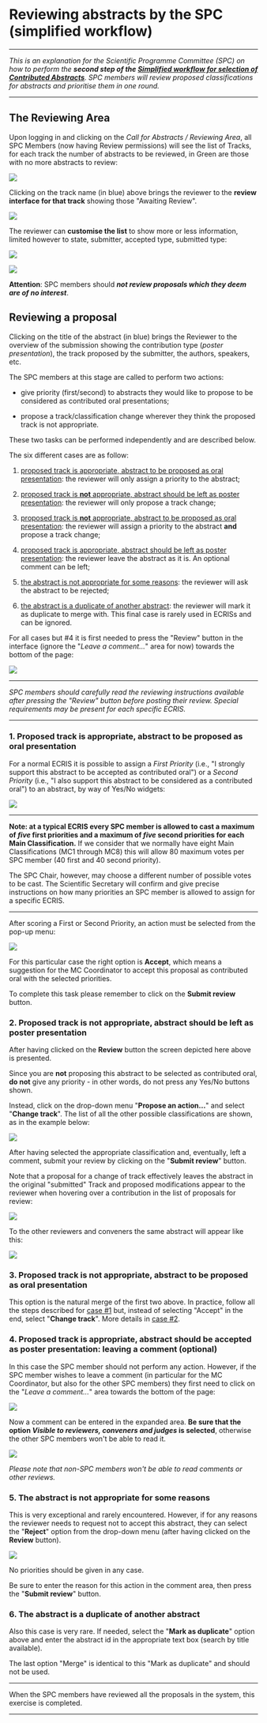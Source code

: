 # Reviewing abstracts by the SPC (simplified workflow)

---

*This is an explanation for the Scientific Programme Committee (SPC) on how to  perform the **second step of the [Simplified workflow for selection of Contributed Abstracts](intro.md#simplified-workflow)**. SPC members will review proposed classifications for abstracts and prioritise them in one round.*

---

## The Reviewing Area

Upon logging in and clicking on the *Call for Abstracts / Reviewing Area*, all SPC Members (now having Review permissions) will see the list of Tracks, for each track the number of abstracts to be reviewed, in Green are those with no more abstracts to review:

![](img/reviewing_area-reviewer.png)

Clicking on the track name (in blue) above brings the reviewer to the **review interface for that track** showing those "Awaiting Review".

![](../InvitedOrals/img/abstracts_list_reviewer.png)

The reviewer can **customise the list** to show more or less information, limited however to state, submitter, accepted type, submitted type:

![](../InvitedOrals/img/abstracts_list_customisation-reviewer1.png)

![](../InvitedOrals/img/abstracts_list_customisation-reviewer2.png)

**Attention**: SPC members should ***not review proposals which they deem are of no interest***.

## Reviewing a proposal

Clicking on the title of the abstract (in blue) brings the Reviewer to the overview of the submission showing the contribution type (*poster presentation*), the track proposed by the submitter, the authors, speakers, etc.

The SPC members at this stage are called to perform two actions:

- give priority (first/second) to abstracts they would like to propose to be considered as contributed oral presentations;

- propose a track/classification change wherever they think the proposed track is not appropriate.

These two tasks can be performed independently and are described below.

The six different cases are as follow:

1. [proposed track is appropriate, abstract to be proposed as oral presentation](#1-proposed-track-is-appropriate-abstract-to-be-proposed-as-oral-presentation): the reviewer will only assign a priority to the abstract;

2. [proposed track is **not** appropriate, abstract should be left as poster presentation](#2-proposed-track-is-not-appropriate-abstract-should-be-left-as-poster-presentation): the reviewer will only propose a track change;

3. [proposed track is **not** appropriate, abstract to be proposed as oral presentation](#3-proposed-track-is-not-appropriate-abstract-to-be-proposed-as-oral-presentation): the reviewer will assign a priority to the abstract **and** propose a track change;

4. [proposed track is appropriate, abstract should be left as poster presentation](#4-proposed-track-is-appropriate-abstract-should-be-accepted-as-poster-presentation-leaving-a-comment-optional): the reviewer leave the abstract as it is. An optional comment can be left;

5. [the abstract is not appropriate for some reasons](#5-the-abstract-is-not-appropriate-for-some-reasons): the reviewer will ask the abstract to be rejected;

6. [the abstract is a duplicate of another abstract](#6-the-abstract-is-a-duplicate-of-another-abstract): the reviewer will mark it as duplicate to merge with. This final case is rarely used in ECRISs and can be ignored.

For all cases but #4 it is first needed to press the "Review" button in the interface (ignore the "*Leave a comment...*" area for now) towards the bottom of the page:

![](../InvitedOrals/img/comment_or_review.png)

---

*SPC members should carefully read the reviewing instructions available after pressing the "Review" button before posting their review. Special requirements may be present for each specific ECRIS.*

---

### 1. Proposed track is appropriate, abstract to be proposed as oral presentation

For a normal ECRIS it is possible to assign a *First Priority* (i.e., "I strongly support this abstract to be accepted as contributed oral") or a *Second Priority* (i.e., "I also support this abstract to be considered as a contributed oral") to an abstract, by way of Yes/No widgets: 

![](../InvitedOrals/img/ratings.png)

---

**Note: at a typical ECRIS every SPC member is allowed to cast a maximum of *five* first priorities and a maximum of *five* second priorities for each Main Classification.** If we consider that we normally have eight Main Classifications (MC1 through MC8) this will allow 80 maximum votes per SPC member (40 first and 40 second priority).

The SPC Chair, however, may choose a different number of possible votes to be cast. The Scientific Secretary will confirm and give precise instructions on how many priorities an SPC member is allowed to assign for a specific ECRIS.

---

After scoring a First or Second Priority, an action must be selected from the pop-up menu:

![](../InvitedOrals/img/action.png)

For this particular case the right option is **Accept**, which means a suggestion for the MC Coordinator to accept this proposal as contributed oral with the selected priorities.

To complete this task please remember to click on the **Submit review** button.

### 2. Proposed track is **not** appropriate, abstract should be left as poster presentation

After having clicked on the **Review** button the screen depicted here above is presented.

Since you are **not** proposing this abstract to be selected as contributed oral, **do not** give any priority - in other words, do not press any Yes/No buttons shown.

Instead, click on the drop-down menu "**Propose an action...**" and select "**Change track**". The list of all the other possible classifications are shown, as in the example below:

![](../InvitedOrals/img/change_track.png)

After having selected the appropriate classification and, eventually, left a comment, submit your review by clicking on the "**Submit review**" button.

Note that a proposal for a change of track effectively leaves the abstract in the original "submitted" Track and proposed modifications appear to the reviewer when hovering over a contribution in the list of proposals for review:

![](../InvitedOrals/img/abstract_reviewed_1.png)

To the other reviewers and conveners the same abstract will appear like this:

![](../InvitedOrals/img/abstract_reviewed_2.png) 

### 3. Proposed track is **not** appropriate, abstract to be proposed as oral presentation

This option is the natural merge of the first two above. In practice, follow all the steps described for [case #1](#1-proposed-track-is-appropriate-abstract-to-be-proposed-as-oral-presentation) but, instead of selecting "Accept" in the end, select "**Change track**". More details in [case #2](#2-proposed-track-is-not-appropriate-abstract-should-be-left-as-poster-presentation).

### 4. Proposed track is appropriate, abstract should be accepted as poster presentation: leaving a comment (optional)

In this case the SPC member should not perform any action. However, if the SPC member wishes to leave a comment (in particular for the MC Coordinator, but also for the other SPC members) they first need to click on the "*Leave a comment...*" area towards the bottom of the page:

![](../InvitedOrals/img/comment_or_review.png)

Now a comment can be entered in the expanded area. **Be sure that the option *Visible to reviewers, conveners and judges* is selected**, otherwise the other SPC members won't be able to read it.

![](../InvitedOrals/img/comment_visibility.png)

*Please note that non-SPC members won't be able to read comments or other reviews.*

### 5. The abstract is not appropriate for some reasons

This is very exceptional and rarely encountered. However, if for any reasons the reviewer needs to request not to accept this abstract, they can select the "**Reject**" option from the drop-down menu (after having clicked on the **Review** button).

![](../InvitedOrals/img/action.png)

No priorities should be given in any case.

Be sure to enter the reason for this action in the comment area, then press the "**Submit review**" button.

### 6. The abstract is a duplicate of another abstract

Also this case is very rare. If needed, select the "**Mark as duplicate**" option above and enter the abstract id in the appropriate text box (search by title available).

The last option "Merge" is identical to this "Mark as duplicate" and should not be used.

---

When the SPC members have reviewed all the proposals in the system, this exercise is completed.

---
